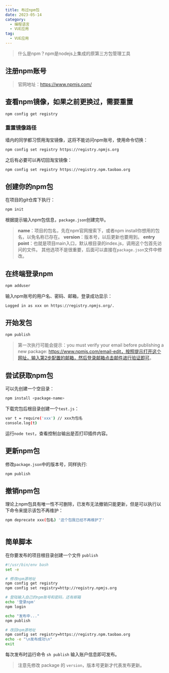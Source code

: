 ```yaml
---
title: 布过npm包
date: 2023-05-14
category: 
  - 编程语言
  - VUE应用
tag: 
  - VUE应用
---
```

> 什么是npm？npm是nodejs上集成的原第三方包管理工具

## 注册npm账号

> 官网地址：<https://www.npmjs.com/>

## 查看npm镜像，如果之前更换过，需要重置

```bash
npm config get registry
```

### 重置镜像路径

墙内的同学都习惯用淘宝镜像，这将不能访问npm账号，使用命令切换：

```bash
npm config set registry https://registry.npmjs.org
```

之后有必要可以再切回淘宝镜像：

```bash
npm config set registry https://registry.npm.taobao.org
```

## 创建你的npm包

在项目的git仓库下执行：

```bash
npm init
```

根据提示输入npm包信息，`package.json`创建完毕。

> **name**：项目的包名，先在npm官网搜索下，或者npm install你想用的包名，以免名称已存在。
> **version**：版本号，以后更新也要用到。
> **entry point**：也就是项目main入口，默认根目录的index.js，调用这个包首先访问的文件。
> 其他选项不是很重要，后面可以直接在`package.json`文件中修改。

## 在终端登录npm

```bash
npm adduser
```

输入npm账号的用户名、密码、邮箱，登录成功显示：

```bash
Logged in as xxx on https://registry.npmjs.org/.
```

## 开始发包

```bash
npm publish
```

> 第一次执行可能会提示：you must verify your email before publishing a new package: <https://www.npmjs.com/email-edit，按照提示打开这个网址，输入第2步配置的邮箱，然后登录邮箱点击邮件进行验证即可>。

## 尝试获取npm包

可以先创建一个空目录：

```bash
npm install <package-name>
```

下载完包后根目录创建一个`test.js`：

```bash
var t = require('xxx') // xxx为包名
console.log(t)
```

运行`node test`，查看控制台输出是否打印插件内容。

## 更新npm包

修改`package.json`中的版本号，同样执行:

```bash
npm publish
```

## 撤销npm包

理论上npm包具有唯一性不可删除，已发布无法撤销只能更新，但是可以执行以下命令来提示该包不再维护：

```bash
npm deprecate xxx(包名) '这个包我已经不再维护了'
    
```

## 简单脚本

在你要发布的项目根目录创建一个文件 `publish`

```bash
#!/usr/bin/env bash
set -e

# 修改npm源地址
npm config get registry
npm config set registry=http://registry.npmjs.org

# 登陆输入自己的npm账号和密码，还有邮箱
echo '登录npm'
npm login

echo "发布中..."
npm publish

# 改回npm源地址
npm config set registry=https://registry.npm.taobao.org
echo -e "\n发布成功\n"
exit
```

每次发布时运行命令 `sh publish` 输入账户信息即可发布。

> 注意先修改 package 的 `version`，版本号更新才代表发布更新。
